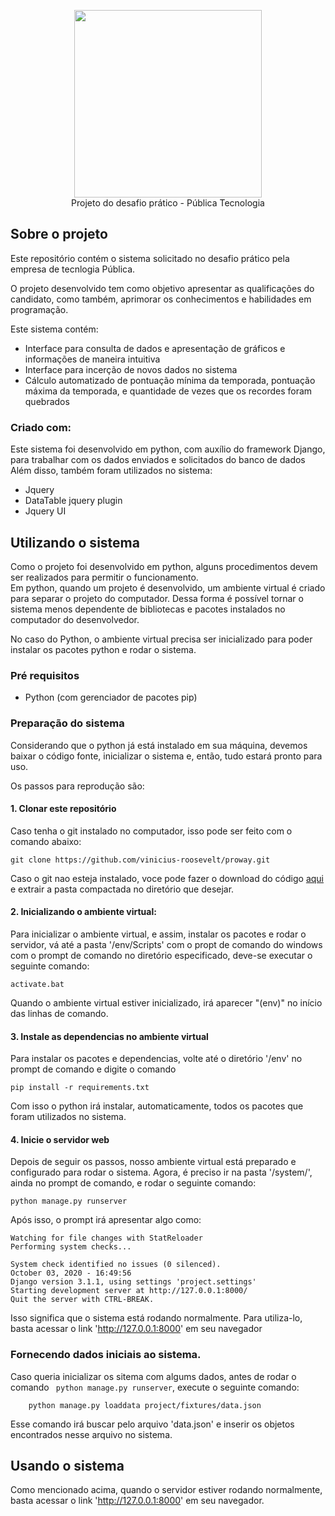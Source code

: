 <!-- 
    ** README of the project **
    This file contains the instructions and information for runnning and using the system locally
    Created by: Vinicius Roosevelt Santos Dias
 -->

<p align="center">
    <img width="300" src="https://www.flaticon.com/svg/static/icons/svg/1822/1822899.svg"><br/>
    Projeto do desafio prático - Pública Tecnologia
</p>

<!-- ABOUT THE PROJECT -->
## Sobre o projeto

Este repositório contém o sistema solicitado no desafio prático pela empresa de tecnlogia Pública.

O projeto desenvolvido tem como objetivo apresentar as qualificações do candidato, como também, aprimorar os conhecimentos
e habilidades em programação.

Este sistema contém:
* Interface para consulta de dados e apresentação de gráficos e informações de maneira intuitiva
* Interface para incerção de novos dados no sistema
* Cálculo automatizado de pontuação mínima da temporada, pontuação máxima da temporada, e quantidade de vezes que os recordes foram quebrados

### Criado com:
Este sistema foi desenvolvido em python, com auxílio do framework Django, para trabalhar com os dados enviados e solicitados do banco de dados<br>
Além disso, também foram utilizados no sistema:
* Jquery
* DataTable jquery plugin
* Jquery UI

<!-- GETTING STARTED -->
## Utilizando o sistema

Como o projeto foi desenvolvido em python, alguns procedimentos devem ser realizados para permitir o funcionamento.<br/>
Em python, quando um projeto é desenvolvido, um ambiente virtual é criado para separar o projeto do computador. Dessa forma
é possível tornar o sistema menos dependente de bibliotecas e pacotes instalados no computador do desenvolvedor.

No caso do Python, o ambiente virtual precisa ser inicializado para poder instalar os pacotes python e rodar o sistema.

### Pré requisitos

* Python (com gerenciador de pacotes pip)

### Preparação do sistema

Considerando que o python já está instalado em sua máquina, devemos baixar o código fonte, inicializar o sistema e, então, tudo estará pronto para uso.

Os passos para reprodução são:

#### 1. Clonar este repositório
Caso tenha o git instalado no computador, isso pode ser feito com o comando abaixo:
```
git clone https://github.com/vinicius-roosevelt/proway.git
```
Caso o git nao esteja instalado, voce pode fazer o download do código [aqui](https://github.com/vinicius-roosevelt/proway) e extrair a pasta compactada no diretório que desejar.

#### 2. Inicializando o ambiente virtual:
Para inicializar o ambiente virtual, e assim, instalar os pacotes e rodar o servidor, vá até a pasta '/env/Scripts' com o propt de comando do windows<br>
com o prompt de comando no diretório especificado, deve-se executar o seguinte comando:

```
activate.bat
```

Quando o ambiente virtual estiver inicializado, irá aparecer "(env)" no início das linhas de comando.

#### 3. Instale as dependencias no ambiente virtual
Para instalar os pacotes e dependencias, volte até o diretório '/env' no prompt de comando e digite o comando

```
pip install -r requirements.txt
```

Com isso o python irá instalar, automaticamente, todos os pacotes que foram utilizados no sistema.

#### 4. Inicie o servidor web

Depois de seguir os passos, nosso ambiente virtual está preparado e configurado para rodar o sistema. Agora, é preciso ir na pasta '/system/', ainda no prompt de comando, e rodar o seguinte comando:

```
python manage.py runserver 
```

Após isso, o prompt irá apresentar algo como:
```
Watching for file changes with StatReloader
Performing system checks...

System check identified no issues (0 silenced).
October 03, 2020 - 16:49:56
Django version 3.1.1, using settings 'project.settings'
Starting development server at http://127.0.0.1:8000/
Quit the server with CTRL-BREAK.
```

Isso significa que o sistema está rodando normalmente. Para utiliza-lo, basta acessar o link 'http://127.0.0.1:8000' em seu navegador

### Fornecendo dados iniciais ao sistema.
Caso queria inicializar os sitema com algums dados, antes de rodar  o comando ``` python manage.py runserver```, execute o seguinte comando:
```
    python manage.py loaddata project/fixtures/data.json
```

Esse comando irá buscar pelo arquivo 'data.json' e inserir os objetos encontrados nesse arquivo no sistema.

## Usando o sistema

Como mencionado acima, quando o servidor estiver rodando normalmente, basta acessar o link 'http://127.0.0.1:8000' em seu navegador.
